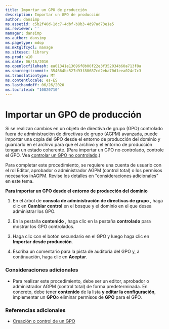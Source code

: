 ```yaml
---
title: Importar un GPO de producción
description: Importar un GPO de producción
author: dansimp
ms.assetid: c5b2f40d-1dc7-4dbf-b8b3-4d97ad73e1e5
ms.reviewer: ''
manager: dansimp
ms.author: dansimp
ms.pagetype: mdop
ms.mktglfcycl: manage
ms.sitesec: library
ms.prod: w10
ms.date: 06/16/2016
ms.openlocfilehash: ea01341e13696f8b06f22e3f352034b60a713f8a
ms.sourcegitcommit: 354664bc527d93f80687cd2eba70d1eea024c7c3
ms.translationtype: MT
ms.contentlocale: es-ES
ms.lasthandoff: 06/26/2020
ms.locfileid: "10820710"
---
```

# Importar un GPO de producción


Si se realizan cambios en un objeto de directiva de grupo (GPO) controlado fuera de administración de directivas de grupo (AGPM) avanzada, puede importar una copia del GPO desde el entorno de producción del dominio y guardarlo en el archivo para que el archivo y el entorno de producción tengan un estado coherente. (Para importar un GPO no controlado, controle el GPO. Vea [controlar un GPO no controlado](control-an-uncontrolled-gpo-agpm40.md).)

Para completar este procedimiento, se requiere una cuenta de usuario con el rol Editor, aprobador o administrador AGPM (control total) o los permisos necesarios inAGPM. Revise los detalles en "consideraciones adicionales" en este tema.

**Para importar un GPO desde el entorno de producción del dominio**

1.  En el árbol de **consola de administración de directivas de grupo** , haga clic en **Cambiar control** en el bosque y el dominio en el que desea administrar los GPO.

2.  En la pestaña **contenido** , haga clic en la pestaña **controlado** para mostrar los GPO controlados.

3.  Haga clic con el botón secundario en el GPO y luego haga clic en **Importar desde producción**.

4.  Escriba un comentario para la pista de auditoría del GPO y, a continuación, haga clic en **Aceptar**.

### Consideraciones adicionales

-   Para realizar este procedimiento, debe ser un editor, aprobador o administrador AGPM (control total) de forma predeterminada. En concreto, debe tener **contenido** de la lista **y editar la configuración**, implementar un **GPO**o eliminar permisos de **GPO** para el GPO.

### Referencias adicionales

-   [Creación o control de un GPO](creating-or-controlling-a-gpo-agpm40-app.md)

 

 





